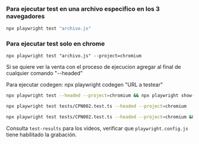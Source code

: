 ### Para ejecutar test en una archivo especifico en los 3 navegadores
```bash
npx playwright test "archivo.js"
```

### Para ejecutar test solo en chrome
```
npx playwright test "archivo.js" --project=chromium
```

Si se quiere ver la venta con el proceso de ejecucion agregar al final de cualquier comando "--headed"

Para ejecutar codegen:  npx playwright codegen "URL a testear"

```bash
npx playwright test --headed --project=chromium && npx playwright show-report
```

```bash
npx playwright test tests/CPN002.test.ts --headed --project=chromium
```

```bash
npx playwright test tests/CPN002.test.ts --headed --project=chromium && npx playwright show-report
```

Consulta `test-results` para los videos, verificar que `playwright.config.js` tiene habilitado la grabación.
